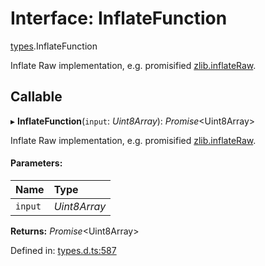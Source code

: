 # Interface: InflateFunction

[types](../modules/types.md).InflateFunction

Inflate Raw implementation, e.g. promisified [zlib.inflateRaw](https://nodejs.org/api/zlib.html#zlib_zlib_inflateraw_buffer_options_callback).

## Callable

▸ **InflateFunction**(`input`: *Uint8Array*): *Promise*<Uint8Array\>

Inflate Raw implementation, e.g. promisified [zlib.inflateRaw](https://nodejs.org/api/zlib.html#zlib_zlib_inflateraw_buffer_options_callback).

#### Parameters:

Name | Type |
:------ | :------ |
`input` | *Uint8Array* |

**Returns:** *Promise*<Uint8Array\>

Defined in: [types.d.ts:587](https://github.com/panva/jose/blob/v3.11.5/src/types.d.ts#L587)
